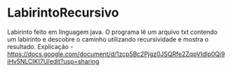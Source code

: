 # LabirintoRecursivo
Labirinto feito em linguagem java. O programa lê um arquivo txt contendo um labirinto e descobre o caminho utilizando recursividade e mostra o resultado.
Explicação - https://docs.google.com/document/d/1zcp5Bc2Pjgz0JSQRfe2ZqpVIdlp0Qj9iHv5NLCIKI7U/edit?usp=sharing
